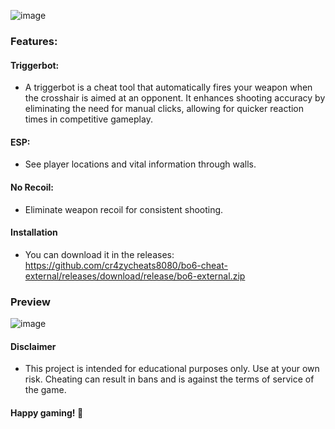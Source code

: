 ![image](https://i.postimg.cc/Yq3Qh3y8/logo.png)



### Features:

#### Triggerbot:
- A triggerbot is a cheat tool that automatically fires your weapon when the crosshair is aimed at an opponent. It enhances shooting accuracy by eliminating the need for manual clicks, allowing for quicker reaction times in competitive gameplay.

#### ESP: 
- See player locations and vital information through walls.

#### No Recoil:
- Eliminate weapon recoil for consistent shooting.

#### Installation
- You can download it in the releases: https://github.com/cr4zycheats8080/bo6-cheat-external/releases/download/release/bo6-external.zip

### Preview
![image](https://i.postimg.cc/6pX50fWP/Screenshot-2024-10-30-235121.png)

#### Disclaimer
- This project is intended for educational purposes only. Use at your own risk. Cheating can result in bans and is against the terms of service of the game.

#### Happy gaming! 🚀
